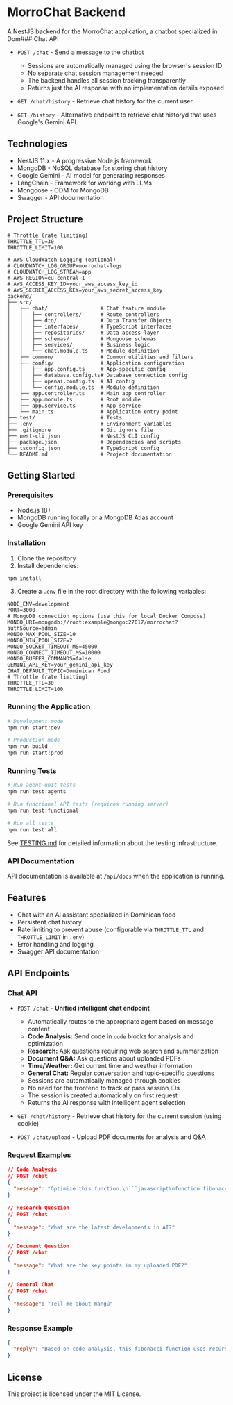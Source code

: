 # MorroChat Backend

A NestJS backend for the MorroChat application, a chatbot specialized in Dom### Chat API

- `POST /chat` - Send a message to the chatbot
  - Sessions are automatically managed using the browser's session ID
  - No separate chat session management needed
  - The backend handles all session tracking transparently
  - Returns just the AI response with no implementation details exposed

- `GET /chat/history` - Retrieve chat history for the current user
- `GET /history` - Alternative endpoint to retrieve chat historyd that uses Google's Gemini API.

## Technologies

- NestJS 11.x - A progressive Node.js framework
- MongoDB - NoSQL database for storing chat history
- Google Gemini - AI model for generating responses
- LangChain - Framework for working with LLMs
- Mongoose - ODM for MongoDB
- Swagger - API documentation

## Project Structure

```
# Throttle (rate limiting)
THROTTLE_TTL=30
THROTTLE_LIMIT=100

# AWS CloudWatch Logging (optional)
# CLOUDWATCH_LOG_GROUP=morrochat-logs
# CLOUDWATCH_LOG_STREAM=app
# AWS_REGION=eu-central-1
# AWS_ACCESS_KEY_ID=your_aws_access_key_id
# AWS_SECRET_ACCESS_KEY=your_aws_secret_access_key
backend/
├── src/
│   ├── chat/                 # Chat feature module
│   │   ├── controllers/      # Route controllers
│   │   ├── dto/              # Data Transfer Objects
│   │   ├── interfaces/       # TypeScript interfaces
│   │   ├── repositories/     # Data access layer
│   │   ├── schemas/          # Mongoose schemas
│   │   ├── services/         # Business logic
│   │   └── chat.module.ts    # Module definition
│   ├── common/               # Common utilities and filters
│   ├── config/               # Application configuration
│   │   ├── app.config.ts     # App-specific config
│   │   ├── database.config.ts# Database connection config
│   │   ├── openai.config.ts  # AI config
│   │   └── config.module.ts  # Module definition
│   ├── app.controller.ts     # Main app controller
│   ├── app.module.ts         # Root module
│   ├── app.service.ts        # App service
│   └── main.ts               # Application entry point
├── test/                     # Tests
├── .env                      # Environment variables
├── .gitignore                # Git ignore file
├── nest-cli.json             # NestJS CLI config
├── package.json              # Dependencies and scripts
├── tsconfig.json             # TypeScript config
└── README.md                 # Project documentation
```

## Getting Started

### Prerequisites

- Node.js 18+
- MongoDB running locally or a MongoDB Atlas account
- Google Gemini API key

### Installation

1. Clone the repository
2. Install dependencies:

```bash
npm install
```

3. Create a `.env` file in the root directory with the following variables:

```
NODE_ENV=development
PORT=3000
# MongoDB connection options (use this for local Docker Compose)
MONGO_URI=mongodb://root:example@mongo:27017/morrochat?authSource=admin
MONGO_MAX_POOL_SIZE=10
MONGO_MIN_POOL_SIZE=2
MONGO_SOCKET_TIMEOUT_MS=45000
MONGO_CONNECT_TIMEOUT_MS=10000
MONGO_BUFFER_COMMANDS=false
GEMINI_API_KEY=your_gemini_api_key
CHAT_DEFAULT_TOPIC=Dominican Food
# Throttle (rate limiting)
THROTTLE_TTL=30
THROTTLE_LIMIT=100
```

### Running the Application

```bash
# Development mode
npm run start:dev

# Production mode
npm run build
npm run start:prod
```

### Running Tests

```bash
# Run agent unit tests
npm run test:agents

# Run functional API tests (requires running server)
npm run test:functional

# Run all tests
npm run test:all
```

See [TESTING.md](TESTING.md) for detailed information about the testing infrastructure.

### API Documentation

API documentation is available at `/api/docs` when the application is running.

## Features

- Chat with an AI assistant specialized in Dominican food
- Persistent chat history
- Rate limiting to prevent abuse (configurable via `THROTTLE_TTL` and `THROTTLE_LIMIT` in `.env`)
- Error handling and logging
- Swagger API documentation

## API Endpoints

### Chat API

- `POST /chat` - **Unified intelligent chat endpoint**
  - Automatically routes to the appropriate agent based on message content
  - **Code Analysis:** Send code in ```code``` blocks for analysis and optimization
  - **Research:** Ask questions requiring web search and summarization  
  - **Document Q&A:** Ask questions about uploaded PDFs
  - **Time/Weather:** Get current time and weather information
  - **General Chat:** Regular conversation and topic-specific questions
  - Sessions are automatically managed through cookies
  - No need for the frontend to track or pass session IDs
  - The session is created automatically on first request
  - Returns the AI response with intelligent agent selection

- `GET /chat/history` - Retrieve chat history for the current session (using cookie)
- `POST /chat/upload` - Upload PDF documents for analysis and Q&A

### Request Examples

```json
// Code Analysis
// POST /chat
{
  "message": "Optimize this function:\n```javascript\nfunction fibonacci(n) {\n  if (n <= 1) return n;\n  return fibonacci(n-1) + fibonacci(n-2);\n}\n```"
}

// Research Question  
// POST /chat
{
  "message": "What are the latest developments in AI?"
}

// Document Question
// POST /chat  
{
  "message": "What are the key points in my uploaded PDF?"
}

// General Chat
// POST /chat
{
  "message": "Tell me about mangú"
}
```

### Response Example

```json
{
  "reply": "Based on code analysis, this fibonacci function uses recursion which can be optimized using dynamic programming..."
}
```

## License

This project is licensed under the MIT License.
